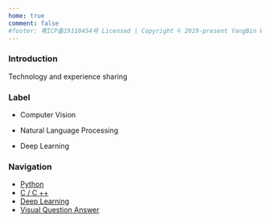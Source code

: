 ```yaml
---
home: true
comment: false
#footer: 粤ICP备19110454号 Licensed | Copyright © 2019-present YangBin Wei
---
```


### Introduction
Technology and experience sharing
### Label
 - Computer Vision

 - Natural Language Processing

 - Deep Learning
### Navigation

- [Python](/python/)
- [C / C ++ ](/c/) 
- [Deep Learning](/dl/)
- [Visual Question Answer](/vqa/)
